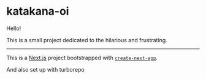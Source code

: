 # katakana-oi

Hello!

This is a small project dedicated to the hilarious and frustrating.
_____

This is a [Next.js](https://nextjs.org/) project bootstrapped with [`create-next-app`](https://github.com/vercel/next.js/tree/canary/packages/create-next-app).

And also set up with turborepo